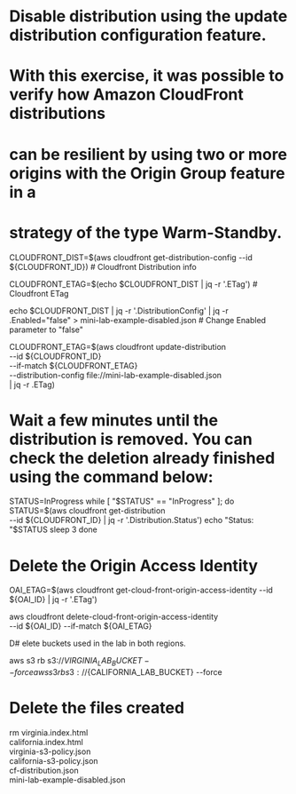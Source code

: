 # Disable distribution using the update distribution configuration feature.
# With this exercise, it was possible to verify how Amazon CloudFront distributions 
# can be resilient by using two or more origins with the Origin Group feature in a 
# strategy of the type Warm-Standby.

CLOUDFRONT_DIST=$(aws cloudfront get-distribution-config --id ${CLOUDFRONT_ID}) # Cloudfront Distribution info

CLOUDFRONT_ETAG=$(echo $CLOUDFRONT_DIST | jq -r '.ETag') # Cloudfront ETag

echo $CLOUDFRONT_DIST | jq -r '.DistributionConfig' | jq -r .Enabled="false" > mini-lab-example-disabled.json # Change Enabled parameter to "false"

CLOUDFRONT_ETAG=$(aws cloudfront update-distribution \
--id ${CLOUDFRONT_ID} \
--if-match ${CLOUDFRONT_ETAG} \
--distribution-config file://mini-lab-example-disabled.json \
| jq -r .ETag) 


# Wait a few minutes until the distribution is removed. You can check the deletion already finished using the command below:

STATUS=InProgress
while [ "$STATUS" == "InProgress" ];
do
STATUS=$(aws cloudfront get-distribution \
--id ${CLOUDFRONT_ID} | jq -r '.Distribution.Status')
echo "Status: "$STATUS
sleep 3
done

# Delete the Origin Access Identity

OAI_ETAG=$(aws cloudfront get-cloud-front-origin-access-identity --id ${OAI_ID} | jq -r '.ETag')

aws cloudfront delete-cloud-front-origin-access-identity \
--id ${OAI_ID} --if-match ${OAI_ETAG}

D# elete buckets used in the lab in both regions.

aws s3 rb s3://${VIRGINIA_LAB_BUCKET} --force
aws s3 rb s3://${CALIFORNIA_LAB_BUCKET} --force


# Delete the files created 

rm virginia.index.html \
california.index.html \
virginia-s3-policy.json \
california-s3-policy.json \
cf-distribution.json \
mini-lab-example-disabled.json



